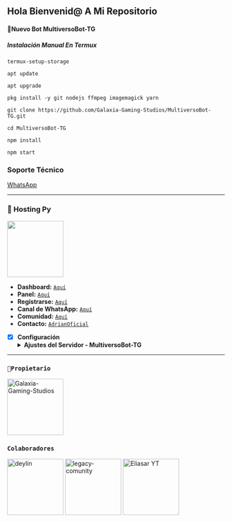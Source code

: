 ## Hola Bienvenid@ A Mi Repositorio
#### 🌌Nuevo Bot MultiversoBot-TG
##### Instalación Manual En Termux 

```
termux-setup-storage
```
```
apt update
```
```
apt upgrade
```
```
pkg install -y git nodejs ffmpeg imagemagick yarn
```
```
git clone https://github.com/Galaxia-Gaming-Studios/MultiversoBot-TG.git
```
```
cd MultiversoBot-TG
```
```
npm install
```
```
npm start
```
### Soporte Técnico 
[WhatsApp](6)





------------------------
### 🎇 Hosting Py
<a href="https://dahs.hostingpy.shop/"><img src="https://files.catbox.moe/lr92z2.jpg" height="130px"></a>

- **Dashboard:** [`Aquí`](https://dahs.hostingpy.shop/)
- **Panel:** [`Aquí`](https://panel.hostingpy.shop/)
- **Registrarse:** [`Aquí`](https://dahs.hostingpy.shop/register?ref=GataDios)
- **Canal de WhatsApp:** [`Aquí`](https://whatsapp.com/channel/0029Vak4e1R4NVifmh8Tvi3q)
- **Comunidad:** [`Aquí`](https://chat.whatsapp.com/HT9YFbWTuqO0DQrq6Xxhvx)
- **Contacto:** [`AdrianOficial`](https://wa.me/595976126756)

- [x] **Configuración** <details><summary>**Ajustes del Servidor - MultiversoBot-TG**</summary><img src="https://imgur.com/a/OxRyfc4"></details>
-----
### **`🌌Propietario`**
<a
href="https://github.com/Galaxia-Gaming-Studios"><img src="https://github.com/Galaxia-Gaming-Studios.png" width="130" height="130" alt="Galaxia-Gaming-Studios"/></a>

### **`Colaboradores`**
<a
href="https://github.com/Deylinel"><img src="https://github.com/Deylinel.png" width="130" height="130" alt="deylin"/></a>
<a
href="https://github.com/Legacy-comunity"><img src="https://github.com/Legacy-comunity.png" width="130" height="130" alt="legacy-comunity"/></a>
<a
href="https://github.com/Eliasar54"><img src="https://github.com/Eliasar54.png" width="130" height="130" alt="Eliasar YT"/></a>
